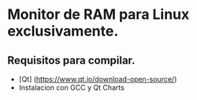 # Monitor de RAM para Linux exclusivamente.

## Requisitos para compilar.

* [Qt] (https://www.qt.io/download-open-source/)
* Instalacion con GCC y Qt Charts
